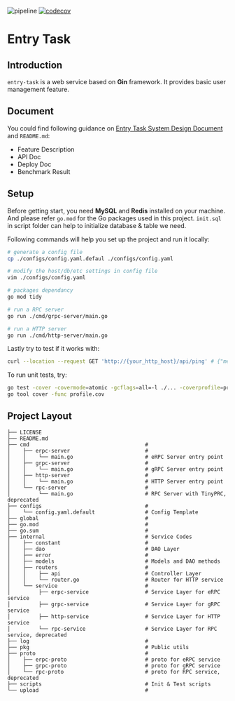 ![pipeline](https://github.com/2014BDuck/entry-task/actions/workflows/github-actions.yml/badge.svg)
[![codecov](https://codecov.io/gh/2014BDuck/entry-task/branch/master/graph/badge.svg?token=V0Y5Q4D3I0)](https://codecov.io/gh/2014BDuck/entry-task)
# Entry Task
## Introduction
`entry-task` is a web service based on **Gin** framework. It provides basic user management feature.

## Document
You could find following guidance on [Entry Task System Design Document](https://docs.google.com/document/d/1sd5S8xdJRYcZrYAOM1cREnuQslZnkj8kIIQccHNmlq4/edit#) and `README.md`:
- Feature Description
- API Doc
- Deploy Doc
- Benchmark Result

## Setup
Before getting start, you need **MySQL** and **Redis** installed on your machine. And please refer `go.mod` for the Go packages used in this project. `init.sql` in script folder can help to initialize database & table we need.

Following commands will help you set up the project and run it locally:
```bash
# generate a config file
cp ./configs/config.yaml.defaul ./configs/config.yaml

# modify the host/db/etc settings in config file
vim ./configs/config.yaml

# packages dependancy
go mod tidy

# run a RPC server
go run ./cmd/grpc-server/main.go

# run a HTTP server
go run ./cmd/http-server/main.go 
```

Lastly try to test if it works with:
```bash
curl --location --request GET 'http://{your_http_host}/api/ping' # {"message":"pong"}
```

To run unit tests, try:
```bash
go test -cover -covermode=atomic -gcflags=all=-l ./... -coverprofile=profile.cov
go tool cover -func profile.cov
```

## Project Layout
```
├── LICENSE
├── README.md
├── cmd                                     # 
│    ├── erpc-server                        # 
│    │    └── main.go                       # eRPC Server entry point
│    ├── grpc-server                        # 
│    │    └── main.go                       # gRPC Server entry point
│    ├── http-server                        # 
│    │    └── main.go                       # HTTP Server entry point
│    └── rpc-server                         # 
│         └── main.go                       # RPC Server with TinyPRC, deprecated
├── configs                                 # 
│    └── config.yaml.default                # Config Template
├── global                                  # 
├── go.mod                                  # 
├── go.sum                                  # 
├── internal                                # Service Codes
│    ├── constant                           # 
│    ├── dao                                # DAO Layer
│    ├── error                              # 
│    ├── models                             # Models and DAO methods
│    ├── routers                            # 
│    │    ├── api                           # Controller Layer
│    │    └── router.go                     # Router for HTTP service
│    └── service                            # 
│         ├── erpc-service                  # Service Layer for eRPC service
│         ├── grpc-service                  # Service Layer for gRPC service
│         ├── http-service                  # Service Layer for HTTP service
│         └── rpc-service                   # Service Layer for RPC service, deprecated
├── log                                     # 
├── pkg                                     # Public utils
├── proto                                   # 
│    ├── erpc-proto                         # proto for eRPC service
│    ├── grpc-proto                         # proto for gRPC service
│    └── rpc-proto                          # proto for RPC service, deprecated
├── scripts                                 # Init & Test scripts 
└── upload                                  # 
```